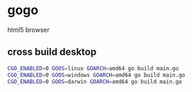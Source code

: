 # gogo

html5 browser 


## cross build desktop 
```bash
CGO_ENABLED=0 GOOS=linux GOARCH=amd64 go build main.go
CGO_ENABLED=0 GOOS=windows GOARCH=amd64 go build main.go
CGO_ENABLED=0 GOOS=darwin GOARCH=amd64 go build main.go

```